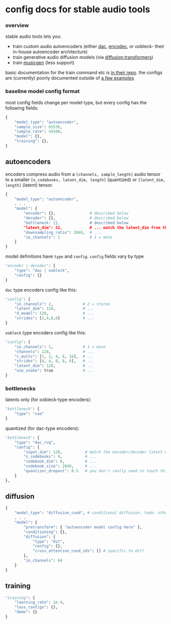 # config docs for stable audio tools

### overview

stable audio tools lets you:
- train custom audio autoencoders (either [dac](https://github.com/descriptinc/descript-audio-codec), [encodec](https://github.com/facebookresearch/audiocraft/blob/main/docs/ENCODEC.md), or oobleck- their in-house autoencoder architecture)
- train generative audio diffusion models (via [diffusion transformers](https://arxiv.org/pdf/2212.09748.pdf))
- train [musicgen](https://github.com/facebookresearch/audiocraft/blob/main/docs/MUSICGEN.md) (less support)

basic documentation for the train command etc is [in their repo](https://github.com/Stability-AI/stable-audio-tools/blob/main/README.md). the configs are (currently) poorly documented outside of [a few examples](https://github.com/Stability-AI/stable-audio-tools/tree/main/stable_audio_tools/configs)

### baseline model config format

most config fields change per model type, but every config has the following fields:

```py
{
    "model_type": "autoencoder", 
    "sample_size": 65536,
    "sample_rate": 44100,
    "model": {},
    "training": {},  
}
```

## autoencoders

encoders compress audio from a `[channels, sample_length]` audio tensor to a smaller `[n_codebooks, latent_dim, length]` (quantized) or `[latent_dim, length]` (latent) tensor.

```py
{
    "model_type": "autoencoder",
    . . .
    "model": {
        "encoder": {},               # described below
        "decoder": {},               # described below
        "bottleneck: {},             # described below
        "latent_dim": 32,            # ... match the latent_dim from the model config, described below
        "downsampling_ratio": 2048,  # ...
        "io_channels": 1             # 1 = mono
    }
}
```

model definitions have `type` and `config`. `config` fields vary by type

```py
"encoder | decoder": {
    "type": "dac | oobleck",
    "config": {}
}
```

`dac` type encoders config like this:

```py
"config": {
    "in_channels": 2,             # 2 = stereo
    "latent_dim": 128,            # ...
    "d_model": 128,               # ...
    "strides": [2,4,8,8]          # ...
}
```

`oobleck` type encoders config like this:

```py
"config": {
    "in_channels": 1,             # 1 = mono
    "channels": 128,              # ...
    "c_mults": [1, 2, 4, 8, 16],  # ...
    "strides": [4, 4, 8, 8, 8],   # ...
    "latent_dim": 128,            # ...
    "use_snake": true             # ...
}
```

### bottlenecks

latents only (for oobleck-type encoders):

```py
"bottleneck": {
    "type": "vae"
}
```

quantized (for dac-type encoders):

```py
"bottleneck": {
    "type": "dac_rvq",
    "config": {
        "input_dim": 128,          # match the encoder/decoder latent dim
        "n_codebooks": 9,          # ...
        "codebook_dim": 8,         # ...
        "codebook_size": 2048,     # ...
        "quantizer_dropout": 0.5   # you don't really need to touch this
    }
},
```

## diffusion

```py
{
    "model_type": "diffusion_cond", # conditional diffusion, todo: others
    . . .
    "model": {
        "pretransform": { "autoencoder model config here" },
        "conditioning": {},
        "diffusion": {
            "type": "dit",
            "config": {},
            "cross_attention_cond_ids": [] # specific to dit?
        },
        "io_channels": 64
    }
}
```

## training

```py
"training": {
    "learning_rate": 1e-4,
    "loss_configs": {},
    "demo": {}
}
```
